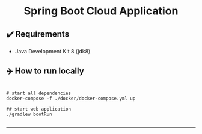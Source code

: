<h1 align="center">Spring Boot Cloud Application</h1>

## :heavy_check_mark: Requirements
 - Java Development Kit 8 (jdk8)


## :airplane: How to run locally
```shell

# start all dependencies
docker-compose -f ./docker/docker-compose.yml up

## start web application
./gradlew bootRun
  
```

---